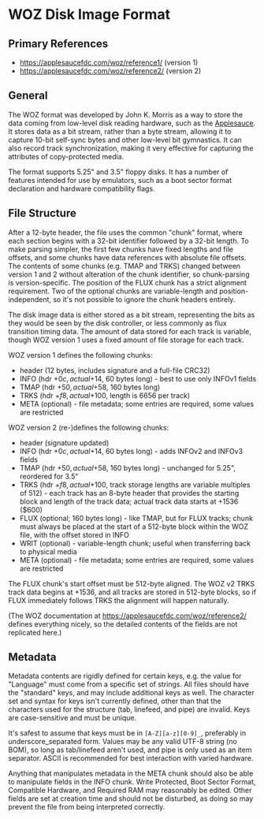 ﻿# WOZ Disk Image Format #

## Primary References ##

- https://applesaucefdc.com/woz/reference1/ (version 1)
- https://applesaucefdc.com/woz/reference2/ (version 2)

## General ##

The WOZ format was developed by John K. Morris as a way to store the data coming from low-level
disk reading hardware, such as the [Applesauce](https://applesaucefdc.com/hardware/).  It stores
data as a bit stream, rather than a byte stream, allowing it to capture 10-bit self-sync bytes
and other low-level bit gymnastics.  It can also record track synchronization, making it very
effective for capturing the attributes of copy-protected media.

The format supports 5.25" and 3.5" floppy disks.  It has a number of features intended for use
by emulators, such as a boot sector format declaration and hardware compatibility flags.

## File Structure ##

After a 12-byte header, the file uses the common "chunk" format, where each section begins with
a 32-bit identifier followed by a 32-bit length.  To make parsing simpler, the first few chunks
have fixed lengths and file offsets, and some chunks have data references with absolute file
offsets.  The contents of some chunks (e.g. TMAP and TRKS) changed between version 1 and 2 without
alteration of the chunk identifier, so chunk-parsing is version-specific.  The position of the
FLUX chunk has a strict alignment requirement.  Two of the optional chunks are variable-length and
position-independent, so it's not possible to ignore the chunk headers entirely.

The disk image data is either stored as a bit stream, representing the bits as they would be seen
by the disk controller, or less commonly as flux transition timing data.  The amount of data
stored for each track is variable, though WOZ version 1 uses a fixed amount of file storage for
each track.

WOZ version 1 defines the following chunks:
 - header (12 bytes, includes signature and a full-file CRC32)
 - INFO (hdr +$0c, actual +$14, 60 bytes long) - best to use only INFOv1 fields
 - TMAP (hdr +$50, actual +$58, 160 bytes long)
 - TRKS (hdr +$f8, actual +$100, length is 6656 per track)
 - META (optional) - file metadata; some entries are required, some values are restricted

WOZ version 2 (re-)defines the following chunks:
 - header (signature updated)
 - INFO (hdr +$0c, actual +$14, 60 bytes long) - adds INFOv2 and INFOv3 fields
 - TMAP (hdr +$50, actual +$58, 160 bytes long) - unchanged for 5.25", reordered for 3.5"
 - TRKS (hdr +$f8, actual +$100, track storage lengths are variable multiples of 512) - each track
   has an 8-byte header that provides the starting block and length of the track data; actual
   track data starts at +1536 ($600)
 - FLUX (optional; 160 bytes long) - like TMAP, but for FLUX tracks; chunk must always be
   placed at the start of a 512-byte block within the WOZ file, with the offset stored in INFO
 - WRIT (optional) - variable-length chunk; useful when transferring back to physical media
 - META (optional) - file metadata; some entries are required, some values are restricted

The FLUX chunk's start offset must be 512-byte aligned.  The WOZ v2 TRKS track data begins at
+1536, and all tracks are stored in 512-byte blocks, so if FLUX immediately follows TRKS the
alignment will happen naturally.

(The WOZ documentation at https://applesaucefdc.com/woz/reference2/ defines everything nicely,
so the detailed contents of the fields are not replicated here.)

## Metadata ##

Metadata contents are rigidly defined for certain keys, e.g. the value for "Language" must come
from a specific set of strings.  All files should have the "standard" keys, and may include
additional keys as well.  The character set and syntax for keys isn't currently defined, other
than that the characters used for the structure (tab, linefeed, and pipe) are invalid.  Keys are
case-sensitive and must be unique.

It's safest to assume that keys must be in `[A-Z][a-z][0-9]_`, preferably in underscore_separated
form.  Values may be any valid UTF-8 string (no BOM), so long as tab/linefeed aren't used, and
pipe is only used as an item separator.  ASCII is recommended for best interaction with varied
hardware.

Anything that manipulates metadata in the META chunk should also be able to manipulate fields in
the INFO chunk.  Write Protected, Boot Sector Format, Compatible Hardware, and Required RAM may
reasonably be edited.  Other fields are set at creation time and should not be disturbed, as
doing so may prevent the file from being interpreted correctly.
